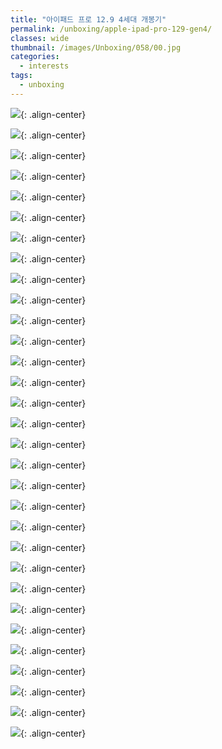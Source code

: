 ```yaml
---
title: "아이패드 프로 12.9 4세대 개봉기"
permalink: /unboxing/apple-ipad-pro-129-gen4/
classes: wide
thumbnail: /images/Unboxing/058/00.jpg
categories:
  - interests
tags:
  - unboxing
---
```


![](/images/Unboxing/058/00.jpg){: .align-center}

![](/images/Unboxing/058/01.jpg){: .align-center}

![](/images/Unboxing/058/02.jpg){: .align-center}

![](/images/Unboxing/058/03.jpg){: .align-center}

![](/images/Unboxing/058/04.jpg){: .align-center}

![](/images/Unboxing/058/05.jpg){: .align-center}

![](/images/Unboxing/058/06.jpg){: .align-center}

![](/images/Unboxing/058/07.jpg){: .align-center}

![](/images/Unboxing/058/08.jpg){: .align-center}

![](/images/Unboxing/058/09.jpg){: .align-center}

![](/images/Unboxing/058/10.jpg){: .align-center}

![](/images/Unboxing/058/11.jpg){: .align-center}

![](/images/Unboxing/058/12.jpg){: .align-center}

![](/images/Unboxing/058/13.jpg){: .align-center}

![](/images/Unboxing/058/14.jpg){: .align-center}

![](/images/Unboxing/058/15.jpg){: .align-center}

![](/images/Unboxing/058/16.jpg){: .align-center}

![](/images/Unboxing/058/17.jpg){: .align-center}

![](/images/Unboxing/058/18.jpg){: .align-center}

![](/images/Unboxing/058/19.jpg){: .align-center}

![](/images/Unboxing/058/20.jpg){: .align-center}

![](/images/Unboxing/058/21.jpg){: .align-center}

![](/images/Unboxing/058/22.jpg){: .align-center}

![](/images/Unboxing/058/23.jpg){: .align-center}

![](/images/Unboxing/058/24.jpg){: .align-center}

![](/images/Unboxing/058/25.jpg){: .align-center}

![](/images/Unboxing/058/26.jpg){: .align-center}

![](/images/Unboxing/058/27.jpg){: .align-center}

![](/images/Unboxing/058/28.jpg){: .align-center}

![](/images/Unboxing/058/29.jpg){: .align-center}

![](/images/Unboxing/058/30.jpg){: .align-center}